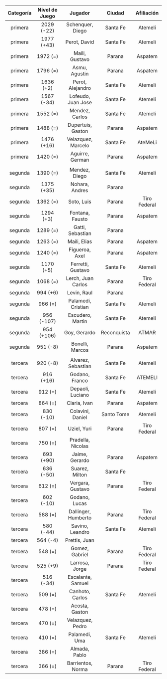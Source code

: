 |  Categoría  |  Nivel de Juego  |       Jugador       |   Ciudad    |  Afiliación  |
|:-----------:|:----------------:|:-------------------:|:-----------:|:------------:|
|   primera   |    2029 (-22)    |  Schenquer, Diego   |  Santa Fe   |   Atemeli    |
|   primera   |    1977 (+43)    |    Perot, David     |  Santa Fe   |   Atemeli    |
|   primera   |     1972 (=)     |   Maili, Gustavo    |   Parana    |   Aspatem    |
|   primera   |     1796 (=)     |    Asmu, Agustin    |   Parana    |   Aspatem    |
|   primera   |    1636 (+2)     |  Perot, Alejandro   |  Santa Fe   |   Atemeli    |
|   primera   |    1567 (-34)    | Lofeudo, Juan Jose  |  Santa Fe   |   Atemeli    |
|   primera   |     1552 (=)     |   Mendez, Carlos    |  Santa Fe   |   Atemeli    |
|   primera   |     1488 (=)     |  Dupertuis, Gaston  |   Parana    |   Aspatem    |
|   primera   |    1476 (+16)    | Velazquez, Marcelo  |  Santa Fe   |   AteMeLi    |
|   primera   |     1420 (=)     |   Aguirre, German   |   Parana    |   Aspatem    |
|             |                  |                     |             |              |
|   segunda   |     1390 (=)     |    Mendez, Diego    |  Santa Fe   |   Atemeli    |
|   segunda   |    1375 (+35)    |   Nohara, Andres    |   Parana    |              |
|   segunda   |     1362 (=)     |     Soto, Luis      |   Parana    | Tiro Federal |
|   segunda   |    1294 (+3)     |   Fontana, Fausto   |   Parana    |   Aspatem    |
|   segunda   |     1289 (=)     |  Gatti, Sebastian   |   Parana    |              |
|   segunda   |     1263 (=)     |    Maili, Elias     |   Parana    |   Aspatem    |
|   segunda   |     1240 (=)     |   Figueroa, Axel    |   Parana    |   Aspatem    |
|   segunda   |    1170 (+5)     |  Ferretti, Gustavo  |  Santa Fe   |   Atemeli    |
|   segunda   |     1068 (=)     | Lerch, Juan Carlos  |   Parana    | Tiro Federal |
|   segunda   |     994 (+6)     |     Levin, Raul     |   Parana    |              |
|   segunda   |     966 (=)      | Palamedi, Cristian  |  Santa Fe   |   Atemeli    |
|   segunda   |    956 (-107)    |  Escudero, Martin   |  Santa Fe   |   Atemeli    |
|   segunda   |    954 (+106)    |    Goy, Gerardo     | Reconquista |    ATMAR     |
|   segunda   |     951 (-8)     |   Bonelli, Marcos   |   Parana    |   Aspatem    |
|             |                  |                     |             |              |
|   tercera   |     920 (-8)     | Alvarez, Sebastian  |  Santa Fe   |   Atemeli    |
|   tercera   |    916 (+16)     |   Godano, Franco    |  Santa Fe   |   ATEMELI    |
|   tercera   |     912 (=)      |  Depaoli, Luciano   |  Santa Fe   |   Atemeli    |
|   tercera   |     864 (=)      |    Claria, Ivan     |   Parana    |   Aspatem    |
|   tercera   |    830 (-10)     |  Colavini, Daniel   | Santo Tome  |   Atemeli    |
|   tercera   |     807 (=)      |     Uziel, Yuri     |   Parana    | Tiro Federal |
|   tercera   |     750 (=)      |  Pradella, Nicolas  |             |              |
|   tercera   |    693 (+90)     |   Jaime, Gerardo    |   Parana    |   Aspatem    |
|   tercera   |    636 (-50)     |   Suarez, Milton    |  Santa Fe   |              |
|   tercera   |     612 (=)      |  Vergara, Gustavo   |   Parana    | Tiro Federal |
|   tercera   |    602 (-10)     |    Godano, Lucas    |             |              |
|   tercera   |     588 (=)      | Dallinger, Humberto |   Parana    | Tiro Federal |
|   tercera   |    580 (-44)     |   Savino, Leandro   |  Santa Fe   |   Atemeli    |
|   tercera   |     564 (-4)     |    Prettis, Juan    |             |              |
|   tercera   |     548 (=)      |   Gomez, Gabriel    |   Parana    | Tiro Federal |
|   tercera   |     525 (+9)     |   Larrosa, Jorge    |   Parana    | Tiro Federal |
|   tercera   |    516 (-34)     |  Escalante, Samuel  |             |              |
|   tercera   |     509 (=)      |   Canhoto, Carlos   |  Santa Fe   |   Atemeli    |
|   tercera   |     478 (=)      |   Acosta, Gaston    |             |              |
|   tercera   |     470 (=)      |  Velazquez, Pedro   |             |              |
|   tercera   |     410 (=)      |    Palamedi, Uma    |  Santa Fe   |   Atemeli    |
|   tercera   |     386 (=)      |    Almada, Pablo    |             |              |
|   tercera   |     366 (=)      |  Barrientos, Norma  |   Parana    | Tiro Federal |